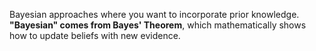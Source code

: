   Bayesian approaches where you want to incorporate prior knowledge. **"Bayesian" comes from Bayes' Theorem**, which mathematically shows how to update beliefs with new evidence.
 
  